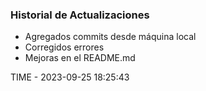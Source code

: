 ### Historial de Actualizaciones

- Agregados commits desde máquina local
- Corregidos errores
- Mejoras en el README.md

TIME - 2023-09-25 18:25:43